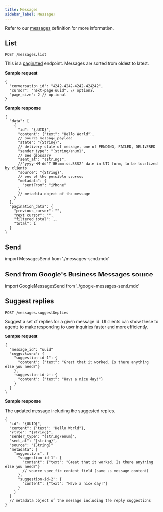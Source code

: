 ```yaml
---
title: Messages
sidebar_label: Messages
---
```


Refer to our [messages](getting-started/glossary.md#message) definition
for more information.

## List

`POST /messages.list`

This is a [paginated](#pagination) endpoint. Messages are sorted from oldest to
latest.

**Sample request**

```json5
{
  "conversation_id": "4242-4242-4242-424242",
  "cursor": "next-page-uuid", // optional
  "page_size": 2 // optional
}
```

**Sample response**

```json5
{
  "data": [
    {
      "id": "{UUID}",
      "content": {"text": "Hello World"},
      // source message payload
      "state": "{String}",
      // delivery state of message, one of PENDING, FAILED, DELIVERED
      "sender_type": "{string/enum}",
      // See glossary
      "sent_at": "{string}",
      //'yyyy-MM-dd'T'HH:mm:ss.SSSZ' date in UTC form, to be localized by clients
      "source": "{String}",
      // one of the possible sources
      "metadata": {
        "sentFrom": "iPhone"
      }
      // metadata object of the message
    }
  ],
  "pagination_data": {
    "previous_cursor": "",
    "next_cursor": "",
    "filtered_total": 1,
    "total": 1
  }
}
```

## Send

import MessagesSend from './messages-send.mdx'

<MessagesSend />

## Send from Google's Business Messages source

import GoogleMessagesSend from './google-messages-send.mdx'

<GoogleMessagesSend />

## Suggest replies

`POST /messages.suggestReplies`

Suggest a set of replies for a given message id. UI clients can show these to agents to make responding to user inquiries
faster and more efficiently.

**Sample request**

```json5
{
  "message_id": "uuid",
  "suggestions": {
    "suggestion-id-1": {
      "content": {"text": "Great that it worked. Is there anything else you need?"}
    },
    "suggestion-id-2": {
      "content": {"text": "Have a nice day!"}
    }
  }
}
```

**Sample response**

The updated message including the suggested replies.

```json5
{
  "id": "{UUID}",
  "content": {"text": "Hello World"},
  "state": "{String}",
  "sender_type": "{string/enum}",
  "sent_at": "{string}",
  "source": "{String}",
  "metadata": {
    "suggestions": {
      "suggestion-id-1": {
        "content": {"text": "Great that it worked. Is there anything else you need?"}
        // source specific content field (same as message content)
      },
      "suggestion-id-2": {
        "content": {"text": "Have a nice day!"}
      }
    }
  }
  // metadata object of the message including the reply suggestions
}
```
